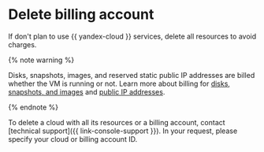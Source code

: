 # Delete billing account

If don't plan to use {{ yandex-cloud }} services, delete all resources to avoid charges.

{% note warning %}

Disks, snapshots, images, and reserved static public IP addresses are billed whether the VM is running or not. Learn more about billing for [disks, snapshots, and images](../../compute/pricing.md#disk) and [public IP addresses](../../vpc/pricing.md#prices-public-ip).

{% endnote %}

To delete a cloud with all its resources or a billing account, contact [technical support]({{ link-console-support }}). In your request, please specify your cloud or billing account ID.
